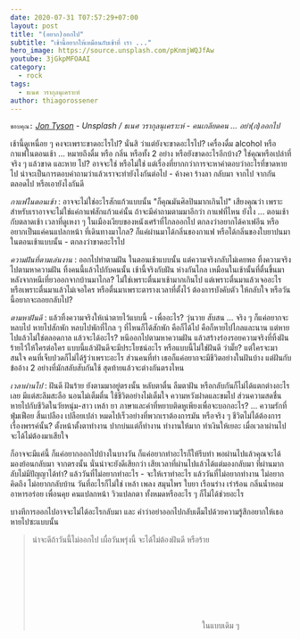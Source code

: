 ```yaml
---
date: 2020-07-31 T07:57:29+07:00
layout: post
title: "(อยาก)ออกไป"
subtitle: "เช้านี้อยากให้เหมือนกับเช้าที่ เรา ..."
hero_image: https://source.unsplash.com/pKnmjWQJfAw
youtube: 3jGkpMFOAAI
category:
  - rock
tags:
  - ธเนศ วรากุลนุเคราะห์
author: thiagorossener
---
```

`ขอบคุณ:` *[Jon Tyson](https://unsplash.com/@jontyson) - Unsplash / ธเนศ วรากุลนุเคราะห์ - คนเกลียดคน ... อย่า(ก)ออกไป*

เช้านี้ดูเหนื่อย ๆ คงจะเพราะขาดอะไรไป? นั่นสิ ว่าแต่ยังจะขาดอะไรไป? เครื่องดื่ม alcohol หรือ กาแฟในตอนเช้า ... หมายถึงดื่ม หรือ กลิ่น หรือทั้ง 2 อย่าง หรือยังขาดอะไรอีกบ้าง? ใช่คุณหรือเปล่าที่จริง ๆ แล้วขาด และหาย ไป? อาจจะใช่ หรือไม่ใช่ แต่เรื่องที่ยากกว่าการจะหาคำตอบว่าอะไรที่ขาดหายไป น่าจะเป็นการตอบคำถามว่าแล้วเราจะทำยังไงกันต่อไป - ค้างคา ร้างลา กลับมา จากไป จากกัน ตลอดไป หรือเอายังไงกันดี

*กาแฟในตอนเช้า* : อาจจะไม่ใช่อะไรสักแก้วแบบนั้น "ก็คุณมันศิลปินมากเกินไป" เสียงคุณว่า เพราะสำหรับเราอาจจะไม่ใช่แค่กาแฟสักแก้วแค่นั้น ถ้าจะมีคำถามตามมาอีกว่า กาแฟที่ไหน ยังไง ... ตอนเช้ากับตลาดเช้า เวลาที่ดูเหงา ๆ ในเมืองเงียบของหนังเศร้าที่ไกลออกไป ตกลงว่าอยากได้คาเฟอีน หรืออยากเป็นแค่คนแปลกหน้า ที่เดินทางมาไกล? ก็แค่ผ่านมาได้กลิ่นของกาแฟ หรือได้กลิ่นของใบยาปนมา ในตอนเช้าแบบนั้น - ตกลงว่าขาดอะไรไป

*ความฝันที่ตามเล่นงาน* : ออกไปทำตามฝัน ในตอนเช้าแบบนั้น แต่ความจริงกลับไม่เคยพอ ทิ้งความจริงไปตามหาความฝัน ทิ้งคนนี้แล้วไปกับคนนั้น เช้านี้จริงกับฝัน ห่างกันไกล เหมือนในเช้านั้นที่ตื่นขึ้นมาหลังจากหนีเที่ยวออกจากบ้านมาไกล? ไม่ใช่เพราะตื่นมาเช้ามากเกินไป แต่เพราะตื่นมาแล้วเจออะไร หรือเพราะตื่นมาแล้วไม่เจอใคร หรือตื่นมาเพราะตารางเวลาที่ตั้งไว้ ต้องการบังคับตัว ให้กลับใจ หรือวันนี้อยากจะถอยกลับไป?

*ตามหาฝันดี* : แล้วทิ้งความจริงให้เน่าตายไว้แบบนี้ - เพื่ออะไร? วุ่นวาย สับสน ... จริง ๆ ก็แค่อยากจะหลบไป หายไปสักพัก หลบไปพักที่ไกล ๆ ที่ไหนก็ได้สักพัก คือก็ได้ไป คือก็หายไปไกลและนาน แต่หายไปแล้วไม่ใช่ตลอดกาล แล้วจะได้อะไร? หนีออกไปตามหาความฝัน แล้วสร้างร่องรอยความจริงที่ทิ้งฝันร้ายไว้ให้ใครต่อใคร แบบนี้แล้วฝันดีจะมีประโยชน์อะไร หรือแบบนี้ไม่ใช่ฝันดี ว่ามั๊ย? แต่ใครจะมาสนใจ คนที่เจ็บปวดก็ไม่ได้รู้ว่าเพราะอะไร ส่วนคนที่ทำ เธอก็แค่อยากจะมีชีวิตอย่างในฝันบ้าง แต่ฝันกับข้ออ้าง 2 อย่างที่มักสลับสับกันใช้ สุดท้ายแล้วจะต่างกันตรงไหน

*เวลาผ่านไป* : ฝันดี ฝันร้าย ยังตามมาอยู่ตรงนั้น หลับตาตื่น ลืมตาฝัน หรือกลับกันก็ไม่ได้แตกต่างอะไรเลย มีแต่สะลึมสะลือ นอนไม่เต็มตื่น ใช้ชีวิตอย่างไม่เต็มใจ ความหวังฝาดและขมไป ส่วนความสดชื่นหายไปกับชีวิตในวัยหนุ่ม-สาว เหล้า ยา ภาษาและคำที่หยาบติดหูเพียงเพื่อจะบอกอะไร? ... ความรักที่ฟุ่มเฟือย สิ้นเปลือง เปลือยเปล่า หมดไปเร็วอย่างที่พวกเราต้องการมัน หรือจริง ๆ ชีวิตไม่ได้ต้องการเรื่องพรรค์นั้น? ตั้งหน้าตั้งตาทำงาน ปากบ่นแต่ก็ทำงาน ทำงานให้มาก ทำเงินให้เยอะ เมื่อเวลาผ่านไปจะได้ไม่ต้องมาเสียใจ

ก็อาจจะมีแค่นี้ ก็แค่อยากออกไปบ้างในบางวัน ก็แค่อยากทำอะไรก็ให้รีบทำ พอผ่านไปแล้วคุณจะได้มองย้อนกลับมา จากตรงนั้น นั่นน่าจะยังดีเสียกว่า เสียเวลาที่ผ่านไปแล้วได้แต่มองกลับมา ที่ผ่านมากลับไม่มีปัญญาได้ทำ? แล้ววันที่ไม่อยากทำอะไร - จะให้เราทำอะไร แล้ววันที่ไม่อยากทำงาน ไม่อยากคิดถึง ไม่อยากกลับบ้าน วันที่อะไรก็ไม่ใช่ เหล้า เพลง สมุนไพร ใบยา เรือนร่าง เร่าร้อน กลิ่นน้ำหอม อาหารอร่อย เพื่อนคุย คนแปลกหน้า วิวแปลกตา ทั้งหมดหรืออะไร ๆ ก็ไม่ได้ช่วยอะไร

บางทีการออกไปอาจจะไม่ได้อะไรกลับมา และ คำว่าอย่าออกไปกลับเต็มไปด้วยความรู้สึกอยากให้เธอหายไปซะแบบนั้น
> น่าจะดีถ้าวันนี้ไม่ออกไป เผื่อวันพรุ่งนี้ จะได้ไม่ต้องฝันดี หรือร้าย <svg class="love"><use xlink:href="#icon-heart"></use></svg> ในแบบเดิม ๆ
